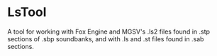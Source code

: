 # LsTool
 A tool for working with Fox Engine and MGSV's .ls2 files found in .stp sections of .sbp soundbanks, and with .ls and .st files found in .sab sections.

